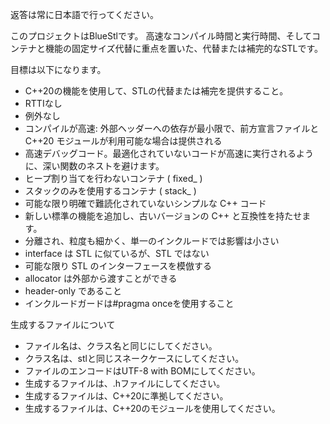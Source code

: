 返答は常に日本語で行ってください。

このプロジェクトはBlueStlです。
高速なコンパイル時間と実行時間、そしてコンテナと機能の固定サイズ代替に重点を置いた、代替または補完的なSTLです。

目標は以下になります。
- C++20の機能を使用して、STLの代替または補完を提供すること。
- RTTIなし
- 例外なし
- コンパイルが高速: 外部ヘッダーへの依存が最小限で、前方宣言ファイルと C++20 モジュールが利用可能な場合は提供される
- 高速デバッグコード。最適化されていないコードが高速に実行されるように、深い関数のネストを避けます。
- ヒープ割り当てを行わないコンテナ ( fixed_ )
- スタックのみを使用するコンテナ ( stack_ )
- 可能な限り明確で難読化されていないシンプルな C++ コード
- 新しい標準の機能を追加し、古いバージョンの C++ と互換性を持たせます。
- 分離され、粒度も細かく、単一のインクルードでは影響は小さい
- interface は STL に似ているが、STL ではない
- 可能な限り STL のインターフェースを模倣する
- allocator は外部から渡すことができる
- header-only であること
- インクルードガードは#pragma onceを使用すること

生成するファイルについて
- ファイル名は、クラス名と同じにしてください。
- クラス名は、stlと同じスネークケースにしてください。
- ファイルのエンコードはUTF-8 with BOMにしてください。
- 生成するファイルは、.hファイルにしてください。
- 生成するファイルは、C++20に準拠してください。
- 生成するファイルは、C++20のモジュールを使用してください。

